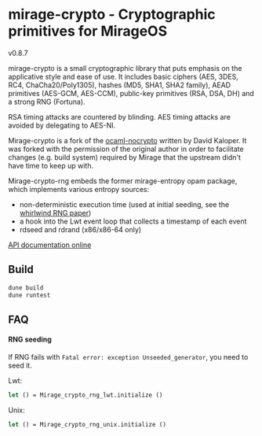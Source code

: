 # mirage-crypto - Cryptographic primitives for MirageOS

v0.8.7

mirage-crypto is a small cryptographic library that puts emphasis on the
applicative style and ease of use. It includes basic ciphers (AES, 3DES, RC4,
ChaCha20/Poly1305), hashes (MD5, SHA1, SHA2 family), AEAD primitives (AES-GCM,
AES-CCM), public-key primitives (RSA, DSA, DH) and a strong RNG (Fortuna).

RSA timing attacks are countered by blinding. AES timing attacks are avoided by
delegating to AES-NI.

Mirage-crypto is a fork of the
[ocaml-nocrypto](https://github.com/mirleft/ocaml-nocrypto) written by David
Kaloper.  It was forked with the permission of the original author in order to
facilitate changes (e.g. build system) required by Mirage that the upstream
didn't have time to keep up with.

Mirage-crypto-rng embeds the former mirage-entropy opam package, which
implements various entropy sources:
- non-deterministic execution time (used at initial seeding, see the [whirlwind RNG paper](https://www.ieee-security.org/TC/SP2014/papers/Not-So-RandomNumbersinVirtualizedLinuxandtheWhirlwindRNG.pdf))
- a hook into the Lwt event loop that collects a timestamp of each event
- rdseed and rdrand (x86/x86-64 only)

[API documentation online](https://mirage.github.io/mirage-crypto/doc)

## Build

```bash
dune build
dune runtest
```

## FAQ

#### RNG seeding

If RNG fails with `Fatal error: exception Unseeded_generator`, you need to
seed it.

Lwt:
```OCaml
let () = Mirage_crypto_rng_lwt.initialize ()
```

Unix:
```OCaml
let () = Mirage_crypto_rng_unix.initialize ()
```
